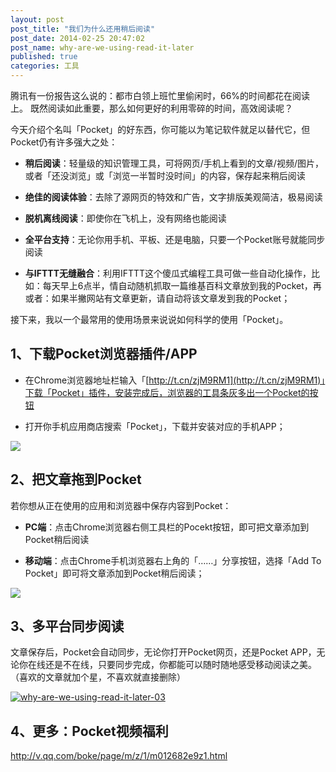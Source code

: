 ```yaml
---
layout: post
post_title: "我们为什么还用稍后阅读"
post_date: 2014-02-25 20:47:02
post_name: why-are-we-using-read-it-later
published: true
categories: 工具
---
```


腾讯有一份报告这么说的：都市白领上班忙里偷闲时，66%的时间都花在阅读上。 既然阅读如此重要，那么如何更好的利用零碎的时间，高效阅读呢？

今天介绍个名叫「Pocket」的好东西，你可能以为笔记软件就足以替代它，但Pocket仍有许多强大之处：

*   **稍后阅读**：轻量级的知识管理工具，可将网页/手机上看到的文章/视频/图片，或者「还没浏览」或「浏览一半暂时没时间」的内容，保存起来稍后阅读

*   **绝佳的阅读体验**：去除了源网页的特效和广告，文字排版美观简洁，极易阅读

*   **脱机离线阅读**：即使你在飞机上，没有网络也能阅读 

*   **全平台支持**：无论你用手机、平板、还是电脑，只要一个Pocket账号就能同步阅读

*   **与IFTTT无缝融合**：利用IFTTT这个傻瓜式编程工具可做一些自动化操作，比如：每天早上6点半，情自动随机抓取一篇维基百科文章放到我的Pocket，再或者：如果半撇网站有文章更新，请自动将该文章发到我的Pocket；

接下来，我以一个最常用的使用场景来说说如何科学的使用「Pocket」。

## 1、下载Pocket浏览器插件/APP

*   在Chrome浏览器地址栏输入「[http://t.cn/zjM9RM1](http://t.cn/zjM9RM1)」下载「Pocket」插件，安装完成后，浏览器的工具条灰多出一个Pocket的按钮 

*   打开你手机应用商店搜索「Pocket」，下载并安装对应的手机APP；

![](http://mmbiz.qpic.cn/mmbiz/z3T1vlHdIX91x4u99JDqQuLicSjurUJRM6uDMTWIow0b9d6rRdibVTDHg05T0oRRCFiaMom90UTrgpF9yn7TZNDQA/0)

## 2、把文章拖到Pocket

若你想从正在使用的应用和浏览器中保存内容到Pocket：

*   **PC端**：点击Chrome浏览器右侧工具栏的Pocekt按钮，即可把文章添加到Pocket稍后阅读

*   **移动端**：点击Chrome手机浏览器右上角的「……」分享按钮，选择「Add To Pocket」即可将文章添加到Pocket稍后阅读；

![](./_image/pocket-1.jpg)

## 3、多平台同步阅读

文章保存后，Pocket会自动同步，无论你打开Pocket网页，还是Pocket APP，无论你在线还是不在线，只要同步完成，你都能可以随时随地感受移动阅读之美。（喜欢的文章就加个星，不喜欢就直接删除）

[![why-are-we-using-read-it-later-03](http://7arnhx.com1.z0.glb.clouddn.com/wp-content/uploads/2014/02/why-are-we-using-read-it-later-03.jpg)](http://7arnhx.com1.z0.glb.clouddn.com/wp-content/uploads/2014/02/why-are-we-using-read-it-later-03.jpg)

## 4、更多：Pocket视频福利

http://v.qq.com/boke/page/m/z/1/m012682e9z1.html

